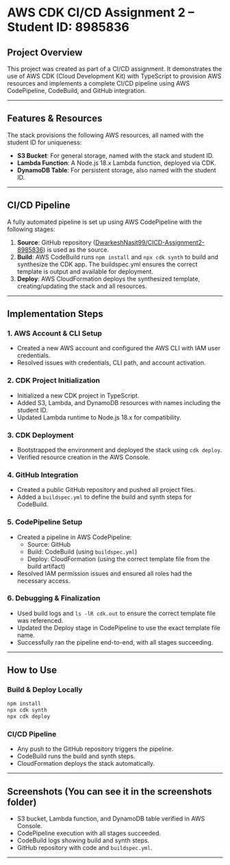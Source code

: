 # AWS CDK CI/CD Assignment 2 – Student ID: 8985836

## Project Overview

This project was created as part of a CI/CD assignment. It demonstrates the use of AWS CDK (Cloud Development Kit) with TypeScript to provision AWS resources and implements a complete CI/CD pipeline using AWS CodePipeline, CodeBuild, and GitHub integration.

---

## Features & Resources

The stack provisions the following AWS resources, all named with the student ID for uniqueness:

- **S3 Bucket**: For general storage, named with the stack and student ID.
- **Lambda Function**: A Node.js 18.x Lambda function, deployed via CDK.
- **DynamoDB Table**: For persistent storage, also named with the student ID.

---

## CI/CD Pipeline

A fully automated pipeline is set up using AWS CodePipeline with the following stages:

1. **Source**: GitHub repository ([DwarkeshNasit99/CICD-Assignment2-8985836](https://github.com/DwarkeshNasit99/CICD-Assignment2-8985836)) is used as the source.
2. **Build**: AWS CodeBuild runs `npm install` and `npx cdk synth` to build and synthesize the CDK app. The buildspec.yml ensures the correct template is output and available for deployment.
3. **Deploy**: AWS CloudFormation deploys the synthesized template, creating/updating the stack and all resources.

---

## Implementation Steps

### 1. AWS Account & CLI Setup
- Created a new AWS account and configured the AWS CLI with IAM user credentials.
- Resolved issues with credentials, CLI path, and account activation.

### 2. CDK Project Initialization
- Initialized a new CDK project in TypeScript.
- Added S3, Lambda, and DynamoDB resources with names including the student ID.
- Updated Lambda runtime to Node.js 18.x for compatibility.

### 3. CDK Deployment
- Bootstrapped the environment and deployed the stack using `cdk deploy`.
- Verified resource creation in the AWS Console.

### 4. GitHub Integration
- Created a public GitHub repository and pushed all project files.
- Added a `buildspec.yml` to define the build and synth steps for CodeBuild.

### 5. CodePipeline Setup
- Created a pipeline in AWS CodePipeline:
  - Source: GitHub
  - Build: CodeBuild (using `buildspec.yml`)
  - Deploy: CloudFormation (using the correct template file from the build artifact)
- Resolved IAM permission issues and ensured all roles had the necessary access.

### 6. Debugging & Finalization
- Used build logs and `ls -lR cdk.out` to ensure the correct template file was referenced.
- Updated the Deploy stage in CodePipeline to use the exact template file name.
- Successfully ran the pipeline end-to-end, with all stages succeeding.

---

## How to Use

### Build & Deploy Locally
```bash
npm install
npx cdk synth
npx cdk deploy
```

### CI/CD Pipeline
- Any push to the GitHub repository triggers the pipeline.
- CodeBuild runs the build and synth steps.
- CloudFormation deploys the stack automatically.

---

## Screenshots (You can see it in the screenshots folder)

- S3 bucket, Lambda function, and DynamoDB table verified in AWS Console.
- CodePipeline execution with all stages succeeded.
- CodeBuild logs showing build and synth steps.
- GitHub repository with code and `buildspec.yml`.

---

